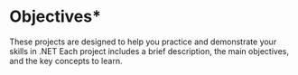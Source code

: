# Objectives*
These projects are designed to help you practice and demonstrate your skills in .NET
Each project includes a brief description, the main objectives, and the key concepts to learn.
